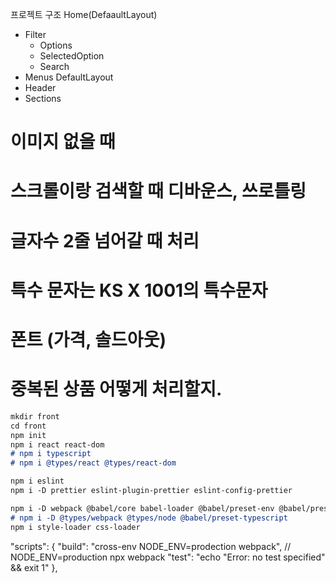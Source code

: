 프로젝트 구조
Home(DefaaultLayout)
- Filter
  - Options
  - SelectedOption
  - Search
- Menus
DefaultLayout
- Header
- Sections

# 이미지 없을 때
# 스크롤이랑 검색할 때 디바운스, 쓰로틀링
# 글자수 2줄 넘어갈 때 처리
# 특수 문자는 KS X 1001의 특수문자
# 폰트 (가격, 솔드아웃)
# 중복된 상품 어떻게 처리할지.


```markdown
mkdir front
cd front
npm init
npm i react react-dom
# npm i typescript
# npm i @types/react @types/react-dom

npm i eslint
npm i -D prettier eslint-plugin-prettier eslint-config-prettier

npm i -D webpack @babel/core babel-loader @babel/preset-env @babel/preset-react
# npm i -D @types/webpack @types/node @babel/preset-typescript
npm i style-loader css-loader
```


"scripts": {
"build": "cross-env NODE_ENV=prodection webpack", // NODE_ENV=production npx webpack
"test": "echo \"Error: no test specified\" && exit 1"
},